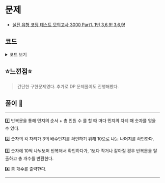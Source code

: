 # 문제
- [실전 유형 코딩 테스트 모의고사 3000 Part1. 1번 3,6,9! 3,6,9!](https://knu.goorm.io/learn/lecture/25446/%EC%8B%A4%EC%A0%84-%EC%9C%A0%ED%98%95-%EC%BD%94%EB%94%A9-%ED%85%8C%EC%8A%A4%ED%8A%B8-%EB%AA%A8%EC%9D%98%EA%B3%A0%EC%82%AC-3000/lesson/1276067/%EB%82%9C%EC%9D%B4%EB%8F%84-2-3-6-9-3-6-9)

## 코드

<details><summary> 코드 보기 </summary>

``` java
import java.io.*;
import java.util.*;

class Main {
    static int n, e, m;
    public static void main(String[] args) throws Exception {
        BufferedReader br = new BufferedReader(new InputStreamReader(System.in));
        StringTokenizer st = new StringTokenizer(br.readLine());
        n = Integer.parseInt(st.nextToken());
        e = Integer.parseInt(st.nextToken());
        m = Integer.parseInt(st.nextToken());
        int ans = 0, i=0;

        while(true){
            int num = m + n*i;
            if(num > e) break;
            ans += checkThree(num);
            i+=1;
        }
        System.out.println(ans);
    }
    static int checkThree(int num){
        int ret = 0;
        while(num > 1){
            int digit = num % 10;
            if(digit == 3 || digit == 6 || digit == 9)
                ret += 1;
            num /= 10;
        }
        return ret;
    }
```
+ DP를 이용한 풀이
``` java
    static void dynamic(){
        int check[] = new int[5000001], ans = 0;
        for (int i = 1; i <= 5000000; i++) {
            int digit = i % 10;
            check[i] = check[i/10];
            if(digit != 0 && digit % 3 == 0)
                check[i] += 1;
        }
        for (int i = m; i <= e; i += n)
            ans += check[i];
        System.out.println(ans);
    }
}
```

</details>

## ⭐️느낀점⭐️
> 간단한 구현문제였다. 추가로 DP 문제풀이도 진행해봤다.

## 풀이 📣
<hr/>
1️⃣ 반복문을 통해 민지의 순서 + 총 인원 수 를 할 때 마다 민지의 차례 때 숫자를 얻을 수 있다. <br/>

2️⃣️  숫자의 각 자리가 3의 배수인지를 확인하기 위해 10으로 나눈 나머지를 확인한다.

3️⃣ 숫자에 10씩 나눠보며 반복해서 확인하다가, 1보다 작거나 같아질 경우 반복문을 탈출하고 총 개수를 반환한다.

4️⃣ 총 개수를 출력한다.

<hr/>
